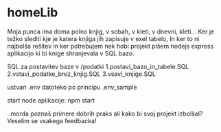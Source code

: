 # homeLib

Moja punca ima doma polno knjig, v sobah, v kleti, v dnevni, kleti...
Ker je težko slediti kje je katera knjiga jih zapisuje v exel tabelo,
In ker to ni najbolša rešitev in ker potrebujem nek hobi projekt pišem nodejs express aplikacijo ki bi knige shranjevala v SQL bazo.

SQL za postavitev baze v /podatki
  1.postavi_bazo_in_tabele.SQL
  2.vstavi_podatke_brez_knjig.SQL
  3.vsavi_knjige.SQL

ustvari .env datoteko po principu .env_sample  

start node aplikacije: npm start


..morda poznaš primere dobrih praks ali kako bi svoj projekt izbolšal? Veselim se vsakega feedbacka!
